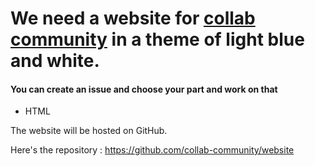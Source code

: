# We need a website for [collab community](https://github.com/collab-community) in a theme of light blue and white.
#### You can create an issue and choose your part and work on that

- HTML

The website will be hosted on GitHub. 

Here's the repository : https://github.com/collab-community/website

